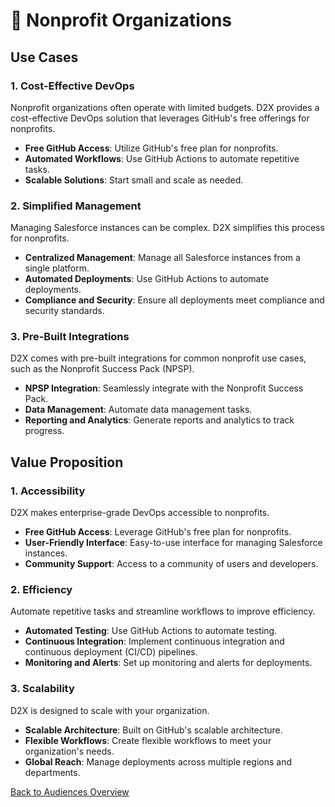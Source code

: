 # 🌱 Nonprofit Organizations

## Use Cases

### 1. Cost-Effective DevOps

Nonprofit organizations often operate with limited budgets. D2X provides a cost-effective DevOps solution that leverages GitHub's free offerings for nonprofits.

- **Free GitHub Access**: Utilize GitHub's free plan for nonprofits.
- **Automated Workflows**: Use GitHub Actions to automate repetitive tasks.
- **Scalable Solutions**: Start small and scale as needed.

### 2. Simplified Management

Managing Salesforce instances can be complex. D2X simplifies this process for nonprofits.

- **Centralized Management**: Manage all Salesforce instances from a single platform.
- **Automated Deployments**: Use GitHub Actions to automate deployments.
- **Compliance and Security**: Ensure all deployments meet compliance and security standards.

### 3. Pre-Built Integrations

D2X comes with pre-built integrations for common nonprofit use cases, such as the Nonprofit Success Pack (NPSP).

- **NPSP Integration**: Seamlessly integrate with the Nonprofit Success Pack.
- **Data Management**: Automate data management tasks.
- **Reporting and Analytics**: Generate reports and analytics to track progress.

## Value Proposition

### 1. Accessibility

D2X makes enterprise-grade DevOps accessible to nonprofits.

- **Free GitHub Access**: Leverage GitHub's free plan for nonprofits.
- **User-Friendly Interface**: Easy-to-use interface for managing Salesforce instances.
- **Community Support**: Access to a community of users and developers.

### 2. Efficiency

Automate repetitive tasks and streamline workflows to improve efficiency.

- **Automated Testing**: Use GitHub Actions to automate testing.
- **Continuous Integration**: Implement continuous integration and continuous deployment (CI/CD) pipelines.
- **Monitoring and Alerts**: Set up monitoring and alerts for deployments.

### 3. Scalability

D2X is designed to scale with your organization.

- **Scalable Architecture**: Built on GitHub's scalable architecture.
- **Flexible Workflows**: Create flexible workflows to meet your organization's needs.
- **Global Reach**: Manage deployments across multiple regions and departments.

[Back to Audiences Overview](./index.md)
